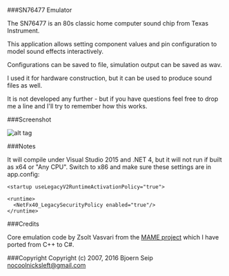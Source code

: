 

###SN76477 Emulator

The SN76477 is an 80s classic home computer sound chip from Texas Instrument.

This application allows setting component values and pin configuration to model sound effects interactively.

Configurations can be saved to file, simulation output can be saved as wav.

I used it for hardware construction, but it can be used to produce sound files as well. 

It is not developed any further - but if you have questions 
feel free to drop me a line and I'll try to remember how this works.

###Screenshot

![alt tag](https://raw.githubusercontent.com/nocoolnicksleft/SN76477/master/screenshot.png)

###Notes

It will compile under Visual Studio 2015 and .NET 4, but it will not run if built as x64 or "Any CPU". 
Switch to x86 and make sure these settings are in app.config:

```
<startup useLegacyV2RuntimeActivationPolicy="true">

<runtime>
  <NetFx40_LegacySecurityPolicy enabled="true"/>
</runtime>
```

###Credits

Core emulation code by Zsolt Vasvari from the [MAME project](https://github.com/mamedev/mame) which I have ported from C++ to C#.

###Copyright
Copyright (c) 2007, 2016 Bjoern Seip
nocoolnicksleft@gmail.com